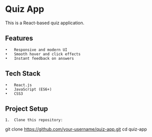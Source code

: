# Quiz App

This is a React-based quiz application.
## Features
	•	Responsive and modern UI
	•	Smooth hover and click effects
	•	Instant feedback on answers

## Tech Stack
	•	React.js
	•	JavaScript (ES6+)
	•	CSS3
 ## Project Setup
	1.	Clone this repository:
 
  git clone https://github.com/your-username/quiz-app.git
  cd quiz-app

